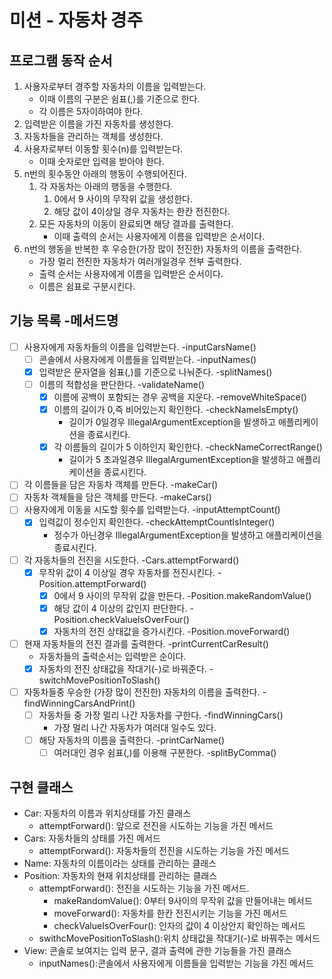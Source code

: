 # 미션 - 자동차 경주

## 프로그램 동작 순서

1. 사용자로부터 경주할 자동차의 이름을 입력받는다.
    - 이때 이름의 구분은 쉼표(,)를 기준으로 한다.
    - 각 이름은 5자이하여야 한다.
2. 입력받은 이름을 가진 자동차를 생성한다.
3. 자동차들을 관리하는 객체를 생성한다.
4. 사용자로부터 이동할 횟수(n)를 입력받는다.
   - 이때 숫자로만 입력을 받아야 한다.
5. n번의 횟수동안 아래의 행동이 수행되어진다.
   1. 각 자동차는 아래의 행동을 수행한다.
      1. 0에서 9 사이의 무작위 값을 생성한다.
      2. 해당 값이 4이상일 경우 자동차는 한칸 전진한다.
   2. 모든 자동차의 이동이 완료되면 해당 결과를 출력한다.
      - 이때 출력의 순서는 사용자에게 이름을 입력받은 순서이다.
6. n번의 행동을 반복한 후 우승한(가장 많이 전진한) 자동차의 이름을 출력한다.
    - 가장 멀리 전진한 자동차가 여러개일경우 전부 출력한다.
    - 출력 순서는 사용자에게 이름을 입력받은 순서이다.
    - 이름은 쉼표로 구분시킨다.


## 기능 목록  -메서드명

-[ ] 사용자에게 자동차들의 이름을 입력받는다. -inputCarsName()
  - [ ] 콘솔에서 사용자에게 이름들을 입력받는다. -inputNames()
  - [x] 입력받은 문자열을 쉼표(,)를 기준으로 나눠준다. -splitNames()
  - [ ] 이름의 적합성을 판단한다. -validateName()
    - [x] 이름에 공백이 포함되는 경우 공백을 지운다. -removeWhiteSpace()
    - [x] 이름의 길이가 0,즉 비어있는지 확인한다. -checkNameIsEmpty()
      - 길이가 0일경우 IllegalArgumentException을 발생하고 애플리케이션을 종료시킨다.
    - [x] 각 이름들의 길이가 5 이하인지 확인한다. -checkNameCorrectRange()
      - 길이가 5 초과일경우 IllegalArgumentException을 발생하고 애플리케이션을 종료시킨다.
    
-[ ] 각 이름들을 담은 자동차 객체를 만든다. -makeCar()
-[ ] 자동차 객체들을 담은 객체를 만든다. -makeCars()
-[ ] 사용자에게 이동을 시도할 횟수를 입력받는다. -inputAttemptCount()
  - [x] 입력값이 정수인지 확인한다. -checkAttemptCountIsInteger()
    - 정수가 아닌경우 IllegalArgumentException을 발생하고 애플리케이션을 종료시킨다.
- [ ] 각 자동차들의 전진을 시도한다. -Cars.attemptForward()
  - [x] 무작위 값이 4 이상일 경우 자동차를 전진시킨다. -Position.attemptForward()
    - [x] 0에서 9 사이의 무작위 값을 만든다. -Position.makeRandomValue()
    - [x] 해당 값이 4 이상의 값인지 판단한다. -Position.checkValueIsOverFour()  
    - [x] 자동차의 전진 상태값을 증가시킨다. -Position.moveForward()
- [ ] 현재 자동차들의 전진 결과를 출력한다. -printCurrentCarResult()
  - 자동차들의 출력순서는 입력받은 순이다.
  - [x] 자동차의 전진 상태값을 작대기(-)로 바꿔준다. -switchMovePositionToSlash()
- [ ] 자동차들중 우승한 (가장 많이 전진한) 자동차의 이름을 출력한다. -findWinningCarsAndPrint()
  - [ ] 자동차들 중 가장 멀리 나간 자동차를 구한다. -findWinningCars()
    - 가장 멀리 나간 자동차가 여러대 일수도 있다.
  - [ ] 해당 자동차의 이름을 출력한다. -printCarName()
    - [ ] 여러대인 경우 쉼표(,)를 이용해 구분한다. -splitByComma()

## 구현 클래스
- Car: 자동차의 이름과 위치상태를 가진 클래스
  - attemptForward(): 앞으로 전진을 시도하는 기능을 가진 메서드 
- Cars: 자동차들의 상태를 가진 메서드
  - attemptForward(): 자동차들의 전진을 시도하는 기능을 가진 메서드
- Name: 자동차의 이름이라는 상태를 관리하는 클래스
- Position: 자동차의 현재 위치상태를 관리하는 클래스 
  - attemptForward(): 전진을 시도하는 기능을 가진 메서드.
    - makeRandomValue(): 0부터 9사이의 무작위 값을 만들어내는 메서드
    - moveForward(): 자동차를 한칸 전진시키는 기능을 가진 메서드
    - checkValueIsOverFour(): 인자의 값이 4 이상안지 확인하는 메서드
  - swithcMovePositionToSlash():위치 상태값을 작대기(-)로 바꿔주는 메서드
- View: 콘솔로 보여지는 입력 문구, 결과 출력에 관한 기능들을 가진 클래스 
  - inputNames():콘솔에서 사용자에게 이름들을 입력받는 기능을 가진 메서드
  